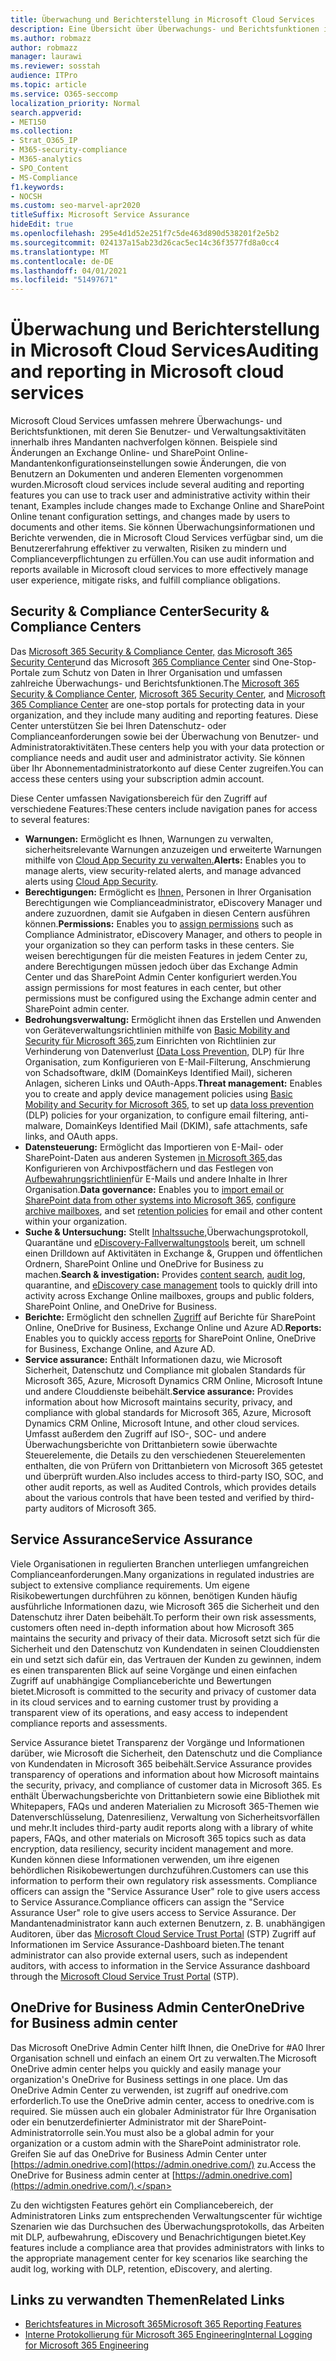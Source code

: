 ```yaml
---
title: Überwachung und Berichterstellung in Microsoft Cloud Services
description: Eine Übersicht über Überwachungs- und Berichtsfunktionen in Office 365, Microsoft 365 und Service Assurance.
ms.author: robmazz
author: robmazz
manager: laurawi
ms.reviewer: sosstah
audience: ITPro
ms.topic: article
ms.service: O365-seccomp
localization_priority: Normal
search.appverid:
- MET150
ms.collection:
- Strat_O365_IP
- M365-security-compliance
- M365-analytics
- SPO_Content
- MS-Compliance
f1.keywords:
- NOCSH
ms.custom: seo-marvel-apr2020
titleSuffix: Microsoft Service Assurance
hideEdit: true
ms.openlocfilehash: 295e4d1d52e251f7c5de463d890d538201f2e5b2
ms.sourcegitcommit: 024137a15ab23d26cac5ec14c36f3577fd8a0cc4
ms.translationtype: MT
ms.contentlocale: de-DE
ms.lasthandoff: 04/01/2021
ms.locfileid: "51497671"
---
```

# <a name="auditing-and-reporting-in-microsoft-cloud-services"></a><span data-ttu-id="703ab-103">Überwachung und Berichterstellung in Microsoft Cloud Services</span><span class="sxs-lookup"><span data-stu-id="703ab-103">Auditing and reporting in Microsoft cloud services</span></span>

<span data-ttu-id="703ab-104">Microsoft Cloud Services umfassen mehrere Überwachungs- und Berichtsfunktionen, mit deren Sie Benutzer- und Verwaltungsaktivitäten innerhalb ihres Mandanten nachverfolgen können. Beispiele sind Änderungen an Exchange Online- und SharePoint Online-Mandantenkonfigurationseinstellungen sowie Änderungen, die von Benutzern an Dokumenten und anderen Elementen vorgenommen wurden.</span><span class="sxs-lookup"><span data-stu-id="703ab-104">Microsoft cloud services include several auditing and reporting features you can use to track user and administrative activity within their tenant, Examples include changes made to Exchange Online and SharePoint Online tenant configuration settings, and changes made by users to documents and other items.</span></span> <span data-ttu-id="703ab-105">Sie können Überwachungsinformationen und Berichte verwenden, die in Microsoft Cloud Services verfügbar sind, um die Benutzererfahrung effektiver zu verwalten, Risiken zu mindern und Complianceverpflichtungen zu erfüllen.</span><span class="sxs-lookup"><span data-stu-id="703ab-105">You can use audit information and reports available in Microsoft cloud services to more effectively manage user experience, mitigate risks, and fulfill compliance obligations.</span></span>

## <a name="security--compliance-centers"></a><span data-ttu-id="703ab-106">Security & Compliance Center</span><span class="sxs-lookup"><span data-stu-id="703ab-106">Security & Compliance Centers</span></span>

<span data-ttu-id="703ab-107">Das [Microsoft 365 Security & Compliance Center,](https://protection.office.com) [das Microsoft 365 Security Center](https://security.microsoft.com)und das Microsoft [365 Compliance Center](https://compliance.microsoft.com) sind One-Stop-Portale zum Schutz von Daten in Ihrer Organisation und umfassen zahlreiche Überwachungs- und Berichtsfunktionen.</span><span class="sxs-lookup"><span data-stu-id="703ab-107">The [Microsoft 365 Security & Compliance Center](https://protection.office.com), [Microsoft 365 Security Center](https://security.microsoft.com), and [Microsoft 365 Compliance Center](https://compliance.microsoft.com) are one-stop portals for protecting data in your organization, and they include many auditing and reporting features.</span></span> <span data-ttu-id="703ab-108">Diese Center unterstützen Sie bei Ihren Datenschutz- oder Complianceanforderungen sowie bei der Überwachung von Benutzer- und Administratoraktivitäten.</span><span class="sxs-lookup"><span data-stu-id="703ab-108">These centers help you with your data protection or compliance needs and audit user and administrator activity.</span></span> <span data-ttu-id="703ab-109">Sie können über Ihr Abonnementadministratorkonto auf diese Center zugreifen.</span><span class="sxs-lookup"><span data-stu-id="703ab-109">You can access these centers using your subscription admin account.</span></span>

<span data-ttu-id="703ab-110">Diese Center umfassen Navigationsbereich für den Zugriff auf verschiedene Features:</span><span class="sxs-lookup"><span data-stu-id="703ab-110">These centers include navigation panes for access to several features:</span></span>

- <span data-ttu-id="703ab-111">**Warnungen:** Ermöglicht es Ihnen, Warnungen zu verwalten, sicherheitsrelevante Warnungen anzuzeigen und erweiterte Warnungen mithilfe von [Cloud App Security zu verwalten.](/cloud-app-security/what-is-cloud-app-security)</span><span class="sxs-lookup"><span data-stu-id="703ab-111">**Alerts:** Enables you to manage alerts, view security-related alerts, and manage advanced alerts using [Cloud App Security](/cloud-app-security/what-is-cloud-app-security).</span></span>
- <span data-ttu-id="703ab-112">**Berechtigungen:** Ermöglicht es [Ihnen,](/microsoft-365/security/office-365-security/grant-access-to-the-security-and-compliance-center) Personen in Ihrer Organisation Berechtigungen wie Complianceadministrator, eDiscovery Manager und andere zuzuordnen, damit sie Aufgaben in diesen Centern ausführen können.</span><span class="sxs-lookup"><span data-stu-id="703ab-112">**Permissions:** Enables you to [assign permissions](/microsoft-365/security/office-365-security/grant-access-to-the-security-and-compliance-center) such as Compliance Administrator, eDiscovery Manager, and others to people in your organization so they can perform tasks in these centers.</span></span> <span data-ttu-id="703ab-113">Sie weisen berechtigungen für die meisten Features in jedem Center zu, andere Berechtigungen müssen jedoch über das Exchange Admin Center und das SharePoint Admin Center konfiguriert werden.</span><span class="sxs-lookup"><span data-stu-id="703ab-113">You assign permissions for most features in each center, but other permissions must be configured using the Exchange admin center and SharePoint admin center.</span></span>
- <span data-ttu-id="703ab-114">**Bedrohungsverwaltung:** Ermöglicht ihnen das Erstellen und Anwenden von Geräteverwaltungsrichtlinien mithilfe von [Basic Mobility and Security für Microsoft 365,](https://support.microsoft.com/office/overview-of-basic-mobility-and-security-for-microsoft-365-faa7d8e5-645d-4d59-839c-c8d4c1869e4a)zum Einrichten von Richtlinien zur Verhinderung von Datenverlust [(Data Loss Prevention,](/microsoft-365/compliance/data-loss-prevention-policies) DLP) für Ihre Organisation, zum Konfigurieren von E-Mail-Filterung, Anschmierung von Schadsoftware, dkIM (DomainKeys Identified Mail), sicheren Anlagen, sicheren Links und OAuth-Apps.</span><span class="sxs-lookup"><span data-stu-id="703ab-114">**Threat management:** Enables you to create and apply device management policies using [Basic Mobility and Security for Microsoft 365](https://support.microsoft.com/office/overview-of-basic-mobility-and-security-for-microsoft-365-faa7d8e5-645d-4d59-839c-c8d4c1869e4a), to set up [data loss prevention](/microsoft-365/compliance/data-loss-prevention-policies) (DLP) policies for your organization, to configure email filtering, anti-malware, DomainKeys Identified Mail (DKIM), safe attachments, safe links, and OAuth apps.</span></span>
- <span data-ttu-id="703ab-115">**Datensteuerung:** Ermöglicht das Importieren von E-Mail- oder SharePoint-Daten aus anderen Systemen [](/microsoft-365/compliance/retention-policies) [in Microsoft 365,](https://support.office.com/article/Import-PST-files-or-SharePoint-data-to-Office-365-ba688e0a-0fcb-4bd7-8e57-2b669564ea84)das Konfigurieren von Archivpostfächern und das Festlegen von [Aufbewahrungsrichtlinien](https://support.office.com/article/Enable-archive-mailboxes-in-the-Office-365-Security-Compliance-Center-268a109e-7843-405b-bb3d-b9393b2342ce)für E-Mails und andere Inhalte in Ihrer Organisation.</span><span class="sxs-lookup"><span data-stu-id="703ab-115">**Data governance:** Enables you to [import email or SharePoint data from other systems into Microsoft 365](https://support.office.com/article/Import-PST-files-or-SharePoint-data-to-Office-365-ba688e0a-0fcb-4bd7-8e57-2b669564ea84), [configure archive mailboxes](https://support.office.com/article/Enable-archive-mailboxes-in-the-Office-365-Security-Compliance-Center-268a109e-7843-405b-bb3d-b9393b2342ce), and set [retention policies](/microsoft-365/compliance/retention-policies) for email and other content within your organization.</span></span>
- <span data-ttu-id="703ab-116">**Suche & Untersuchung:** Stellt [](https://support.office.com/article/Run-a-Content-Search-in-the-Office-365-Security-Compliance-Center-61852fd9-fe8a-4880-a339-cb19ed3bff4a) [Inhaltssuche,](https://support.office.com/article/Search-the-audit-log-in-the-Office-365-Security-Compliance-Center-0d4d0f35-390b-4518-800e-0c7ec95e946c)Überwachungsprotokoll, Quarantäne und [eDiscovery-Fallverwaltungstools](https://support.office.com/article/Manage-eDiscovery-cases-in-the-Office-365-Security-Compliance-Center-edea80d6-20a7-40fb-b8c4-5e8c8395f6da) bereit, um schnell einen Drilldown auf Aktivitäten in Exchange &, Gruppen und öffentlichen Ordnern, SharePoint Online und OneDrive for Business zu machen.</span><span class="sxs-lookup"><span data-stu-id="703ab-116">**Search & investigation:** Provides [content search](https://support.office.com/article/Run-a-Content-Search-in-the-Office-365-Security-Compliance-Center-61852fd9-fe8a-4880-a339-cb19ed3bff4a), [audit log](https://support.office.com/article/Search-the-audit-log-in-the-Office-365-Security-Compliance-Center-0d4d0f35-390b-4518-800e-0c7ec95e946c), quarantine, and [eDiscovery case management](https://support.office.com/article/Manage-eDiscovery-cases-in-the-Office-365-Security-Compliance-Center-edea80d6-20a7-40fb-b8c4-5e8c8395f6da) tools to quickly drill into activity across Exchange Online mailboxes, groups and public folders, SharePoint Online, and OneDrive for Business.</span></span>
- <span data-ttu-id="703ab-117">**Berichte:** Ermöglicht den schnellen [Zugriff](https://support.office.com/article/Reports-in-the-Office-365-Security-Compliance-Center-7acd33ce-1ec8-49fb-b625-43bac7b58c5a) auf Berichte für SharePoint Online, OneDrive for Business, Exchange Online und Azure AD.</span><span class="sxs-lookup"><span data-stu-id="703ab-117">**Reports:** Enables you to quickly access [reports](https://support.office.com/article/Reports-in-the-Office-365-Security-Compliance-Center-7acd33ce-1ec8-49fb-b625-43bac7b58c5a) for SharePoint Online, OneDrive for Business, Exchange Online, and Azure AD.</span></span>
- <span data-ttu-id="703ab-118">**Service assurance:** Enthält Informationen dazu, wie Microsoft Sicherheit, Datenschutz und Compliance mit globalen Standards für Microsoft 365, Azure, Microsoft Dynamics CRM Online, Microsoft Intune und andere Clouddienste beibehält.</span><span class="sxs-lookup"><span data-stu-id="703ab-118">**Service assurance:** Provides information about how Microsoft maintains security, privacy, and compliance with global standards for Microsoft 365, Azure, Microsoft Dynamics CRM Online, Microsoft Intune, and other cloud services.</span></span> <span data-ttu-id="703ab-119">Umfasst außerdem den Zugriff auf ISO-, SOC- und andere Überwachungsberichte von Drittanbietern sowie überwachte Steuerelemente, die Details zu den verschiedenen Steuerelementen enthalten, die von Prüfern von Drittanbietern von Microsoft 365 getestet und überprüft wurden.</span><span class="sxs-lookup"><span data-stu-id="703ab-119">Also includes access to third-party ISO, SOC, and other audit reports, as well as Audited Controls, which provides details about the various controls that have been tested and verified by third-party auditors of Microsoft 365.</span></span>

## <a name="service-assurance"></a><span data-ttu-id="703ab-120">Service Assurance</span><span class="sxs-lookup"><span data-stu-id="703ab-120">Service Assurance</span></span>

<span data-ttu-id="703ab-121">Viele Organisationen in regulierten Branchen unterliegen umfangreichen Complianceanforderungen.</span><span class="sxs-lookup"><span data-stu-id="703ab-121">Many organizations in regulated industries are subject to extensive compliance requirements.</span></span> <span data-ttu-id="703ab-122">Um eigene Risikobewertungen durchführen zu können, benötigen Kunden häufig ausführliche Informationen dazu, wie Microsoft 365 die Sicherheit und den Datenschutz ihrer Daten beibehält.</span><span class="sxs-lookup"><span data-stu-id="703ab-122">To perform their own risk assessments, customers often need in-depth information about how Microsoft 365 maintains the security and privacy of their data.</span></span> <span data-ttu-id="703ab-123">Microsoft setzt sich für die Sicherheit und den Datenschutz von Kundendaten in seinen Clouddiensten ein und setzt sich dafür ein, das Vertrauen der Kunden zu gewinnen, indem es einen transparenten Blick auf seine Vorgänge und einen einfachen Zugriff auf unabhängige Complianceberichte und Bewertungen bietet.</span><span class="sxs-lookup"><span data-stu-id="703ab-123">Microsoft is committed to the security and privacy of customer data in its cloud services and to earning customer trust by providing a transparent view of its operations, and easy access to independent compliance reports and assessments.</span></span>

<span data-ttu-id="703ab-124">Service Assurance bietet Transparenz der Vorgänge und Informationen darüber, wie Microsoft die Sicherheit, den Datenschutz und die Compliance von Kundendaten in Microsoft 365 beibehält.</span><span class="sxs-lookup"><span data-stu-id="703ab-124">Service Assurance provides transparency of operations and information about how Microsoft maintains the security, privacy, and compliance of customer data in Microsoft 365.</span></span> <span data-ttu-id="703ab-125">Es enthält Überwachungsberichte von Drittanbietern sowie eine Bibliothek mit Whitepapers, FAQs und anderen Materialien zu Microsoft 365-Themen wie Datenverschlüsselung, Datenresilienz, Verwaltung von Sicherheitsvorfällen und mehr.</span><span class="sxs-lookup"><span data-stu-id="703ab-125">It includes third-party audit reports along with a library of white papers, FAQs, and other materials on Microsoft 365 topics such as data encryption, data resiliency, security incident management and more.</span></span> <span data-ttu-id="703ab-126">Kunden können diese Informationen verwenden, um ihre eigenen behördlichen Risikobewertungen durchzuführen.</span><span class="sxs-lookup"><span data-stu-id="703ab-126">Customers can use this information to perform their own regulatory risk assessments.</span></span> <span data-ttu-id="703ab-127">Compliance officers can assign the "Service Assurance User" role to give users access to Service Assurance.</span><span class="sxs-lookup"><span data-stu-id="703ab-127">Compliance officers can assign the "Service Assurance User" role to give users access to Service Assurance.</span></span> <span data-ttu-id="703ab-128">Der Mandantenadministrator kann auch externen Benutzern, z. B. unabhängigen Auditoren, über das [Microsoft Cloud Service Trust Portal](https://aka.ms/STP) (STP) Zugriff auf Informationen im Service Assurance-Dashboard bieten.</span><span class="sxs-lookup"><span data-stu-id="703ab-128">The tenant administrator can also provide external users, such as independent auditors, with access to information in the Service Assurance dashboard through the [Microsoft Cloud Service Trust Portal](https://aka.ms/STP) (STP).</span></span>

## <a name="onedrive-for-business-admin-center"></a><span data-ttu-id="703ab-129">OneDrive for Business Admin Center</span><span class="sxs-lookup"><span data-stu-id="703ab-129">OneDrive for Business admin center</span></span>

<span data-ttu-id="703ab-130">Das Microsoft OneDrive Admin Center hilft Ihnen, die OneDrive for #A0 Ihrer Organisation schnell und einfach an einem Ort zu verwalten.</span><span class="sxs-lookup"><span data-stu-id="703ab-130">The Microsoft OneDrive admin center helps you quickly and easily manage your organization's OneDrive for Business settings in one place.</span></span> <span data-ttu-id="703ab-131">Um das OneDrive Admin Center zu verwenden, ist zugriff auf onedrive.com erforderlich.</span><span class="sxs-lookup"><span data-stu-id="703ab-131">To use the OneDrive admin center, access to onedrive.com is required.</span></span> <span data-ttu-id="703ab-132">Sie müssen auch ein globaler Administrator für Ihre Organisation oder ein benutzerdefinierter Administrator mit der SharePoint-Administratorrolle sein.</span><span class="sxs-lookup"><span data-stu-id="703ab-132">You must also be a global admin for your organization or a custom admin with the SharePoint administrator role.</span></span> <span data-ttu-id="703ab-133">Greifen Sie auf das OneDrive for Business Admin Center unter [https://admin.onedrive.com](https://admin.onedrive.com/) zu.</span><span class="sxs-lookup"><span data-stu-id="703ab-133">Access the OneDrive for Business admin center at [https://admin.onedrive.com](https://admin.onedrive.com/).</span></span>

<span data-ttu-id="703ab-134">Zu den wichtigsten Features gehört ein Compliancebereich, der Administratoren Links zum entsprechenden Verwaltungscenter für wichtige Szenarien wie das Durchsuchen des Überwachungsprotokolls, das Arbeiten mit DLP, aufbewahrung, eDiscovery und Benachrichtigungen bietet.</span><span class="sxs-lookup"><span data-stu-id="703ab-134">Key features include a compliance area that provides administrators with links to the appropriate management center for key scenarios like searching the audit log, working with DLP, retention, eDiscovery, and alerting.</span></span>

## <a name="related-links"></a><span data-ttu-id="703ab-135">Links zu verwandten Themen</span><span class="sxs-lookup"><span data-stu-id="703ab-135">Related Links</span></span>

- [<span data-ttu-id="703ab-136">Berichtsfeatures in Microsoft 365</span><span class="sxs-lookup"><span data-stu-id="703ab-136">Microsoft 365 Reporting Features</span></span>](assurance-reporting-features.md)
- [<span data-ttu-id="703ab-137">Interne Protokollierung für Microsoft 365 Engineering</span><span class="sxs-lookup"><span data-stu-id="703ab-137">Internal Logging for Microsoft 365 Engineering</span></span>](assurance-internal-logging.md)

